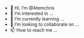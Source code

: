 - 👋 Hi, I’m @Atemchris
- 👀 I’m interested in ...
- 🌱 I’m currently learning ...
- 💞️ I’m looking to collaborate on ...
- 📫 How to reach me ...

<!---
Atemchris/Atemchris is a ✨ special ✨ repository because its `README.md` (this file) appears on your GitHub profile.
You can click the Preview link to take a look at your changes.
--->
